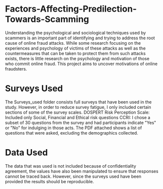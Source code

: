 # Factors-Affecting-Predilection-Towards-Scamming
Understanding the psychological and sociological techniques used by scammers is an important part of identifying and trying to address the root cause of online fraud attacks. While some research focusing on the experiences and psychology of victims of these attacks as well as the countermeasures that can be taken to protect them from such attacks exists, there is little research on the psychology and motivation of those who commit online fraud. This project aims to uncover motivations of online fraudsters. 

# Surveys Used 
The Surveys_used folder consists full surveys that have been used in the study. However, in order to reduce survey fatigue, I only included certain sections of some of the survey scales. 
DOSPERT Risk Perception Scale:
  Included only Social, Financial and Ethical risk questions
CCRI:
  I chose a subset of 30 questions from the survey and had participants indicate "Yes" or "No" for indulging in those acts.
 The PDF attached shows a list of questions that were asked, excluding the demographics collected.

# Data Used 
The data that was used is not included because of confidentiality agreement, the values have also been manipulated to ensure that responses cannot be traced back. However, since the surveys used have been provided the results should be reproducible.
